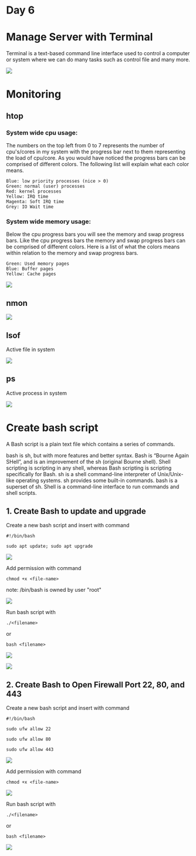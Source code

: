 # Day 6

# Manage Server with Terminal

Terminal is a text-based command line interface used to control a computer or system where we can do many tasks such as control file and many more.

![](./media/linux.jpg)

# Monitoring

## htop

### System wide cpu usage:

The numbers on the top left from 0 to 7 represents the number of cpu's/cores in my system with the progress bar next to them representing the load of cpu/core. As you would have noticed the progress bars can be comprised of different colors. The following list will explain what each color means.

    Blue: low priority processes (nice > 0)
    Green: normal (user) processes
    Red: kernel processes
    Yellow: IRQ time
    Magenta: Soft IRQ time
    Grey: IO Wait time

### System wide memory usage:

Below the cpu progress bars you will see the memory and swap progress bars. Like the cpu progress bars the memory and swap progress bars can be comprised of different colors. Here is a list of what the colors means within relation to the memory and swap progress bars.

    Green: Used memory pages
    Blue: Buffer pages
    Yellow: Cache pages

![](./media/8.png)

## nmon

![](./media/9.png)

## lsof

Active file in system

![](./media/10.png)

## ps

Active process in system

![](./media/11.png)

# Create bash script

A Bash script is a plain text file which contains a series of commands.

bash is sh, but with more features and better syntax. Bash is “Bourne Again SHell”, and is an improvement of the sh (original Bourne shell). Shell scripting is scripting in any shell, whereas Bash scripting is scripting specifically for Bash. sh is a shell command-line interpreter of Unix/Unix-like operating systems. sh provides some built-in commands. bash is a superset of sh. Shell is a command-line interface to run commands and shell scripts. 


## 1. Create Bash to update and upgrade

Create a new bash script and insert with command

```
#!/bin/bash

sudo apt update; sudo apt upgrade
```

![](./media/1.png)

Add permission with command

```
chmod +x <file-name>
```

note: /bin/bash is owned by user "root"

![](./media/2.png)

Run bash script with

`./<filename>`

or

`bash <filename>`

![](./media/3.png)

![](./media/4.png)

## 2. Create Bash to Open Firewall Port 22, 80, and 443

Create a new bash script and insert with command

```
#!/bin/bash

sudo ufw allow 22

sudo ufw allow 80

sudo ufw allow 443
```

![](./media/5.png)

Add permission with command

```
chmod +x <file-name>
```

![](./media/6.png)

Run bash script with

`./<filename>`

or

`bash <filename>`

![](./media/7.png)